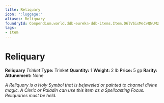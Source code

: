 ```yaml
---
title: Reliquary
icon: ':luggage:'
aliases: Reliquary
foundryId: Compendium.world.ddb-eureka-ddb-items.Item.D6lVSisMeCvQNUMz
tags:
- Item
---
```


# Reliquary

**Reliquary**
_Trinket_
**Type:** Trinket
**Quantity:** 1
**Weight:** 2 lb
**Price:** 5 gp
**Rarity:** 
**Attunement:** None

*A Reliquary is a Holy Symbol that is bejeweled or painted to channel divine magic. A Cleric or Paladin can use this item as a Spellcasting Focus. Reliquaries must be held.*